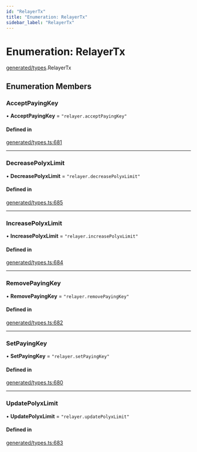 ```yaml
---
id: "RelayerTx"
title: "Enumeration: RelayerTx"
sidebar_label: "RelayerTx"
---
```


# Enumeration: RelayerTx

[generated/types](../../../../modules/Generated/Types/Types.md).RelayerTx

## Enumeration Members

### AcceptPayingKey

• **AcceptPayingKey** = ``"relayer.acceptPayingKey"``

#### Defined in

[generated/types.ts:681](https://github.com/PolymeshAssociation/polymesh-sdk/blob/15be87e8/src/generated/types.ts#L681)

___

### DecreasePolyxLimit

• **DecreasePolyxLimit** = ``"relayer.decreasePolyxLimit"``

#### Defined in

[generated/types.ts:685](https://github.com/PolymeshAssociation/polymesh-sdk/blob/15be87e8/src/generated/types.ts#L685)

___

### IncreasePolyxLimit

• **IncreasePolyxLimit** = ``"relayer.increasePolyxLimit"``

#### Defined in

[generated/types.ts:684](https://github.com/PolymeshAssociation/polymesh-sdk/blob/15be87e8/src/generated/types.ts#L684)

___

### RemovePayingKey

• **RemovePayingKey** = ``"relayer.removePayingKey"``

#### Defined in

[generated/types.ts:682](https://github.com/PolymeshAssociation/polymesh-sdk/blob/15be87e8/src/generated/types.ts#L682)

___

### SetPayingKey

• **SetPayingKey** = ``"relayer.setPayingKey"``

#### Defined in

[generated/types.ts:680](https://github.com/PolymeshAssociation/polymesh-sdk/blob/15be87e8/src/generated/types.ts#L680)

___

### UpdatePolyxLimit

• **UpdatePolyxLimit** = ``"relayer.updatePolyxLimit"``

#### Defined in

[generated/types.ts:683](https://github.com/PolymeshAssociation/polymesh-sdk/blob/15be87e8/src/generated/types.ts#L683)
